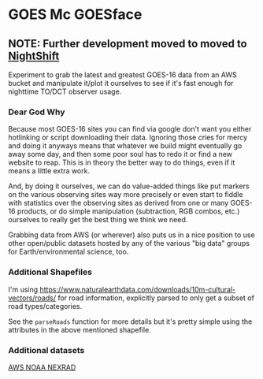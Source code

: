 # GOES Mc GOESface

## NOTE: Further development moved to moved to [NightShift](https://github.com/LowellObservatory/NightShift)

Experiment to grab the latest and greatest GOES-16 data from an AWS bucket
and manipulate it/plot it ourselves to see if it's fast enough for 
nighttime TO/DCT observer usage.

### Dear God Why

Because most GOES-16 sites you can find via google don't want you either
hotlinking or script downloading their data.  Ignoring those cries for mercy
and doing it anyways means that whatever we build might eventually go away some day,
and then some poor soul has to redo it or find a new website to reap.  This is
in theory the better way to do things, even if it means a little extra work.

And, by doing it ourselves, we can do value-added things like
put markers on the various observing sites way more precisely
or even start to fiddle with statistics over the observing sites
as derived from one or many GOES-16 products, or do simple
manipulation (subtraction, RGB combos, etc.) ourselves to really 
get the best thing we think we need.

Grabbing data from AWS (or wherever) also puts us in a nice position
to use other open/public datasets hosted by any of the various "big data"
groups for Earth/environmental science, too.

### Additional Shapefiles

I'm using https://www.naturalearthdata.com/downloads/10m-cultural-vectors/roads/ for 
road information, explicitly parsed to only get a subset of road types/categories. 

See the ```parseRoads``` function for more details but it's pretty simple using the attributes
in the above mentioned shapefile.

### Additional datasets

[AWS NOAA NEXRAD](https://registry.opendata.aws/noaa-nexrad/)
